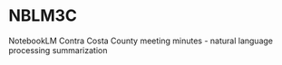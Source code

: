 # NBLM3C
NotebookLM Contra Costa County meeting minutes - natural language processing summarization
